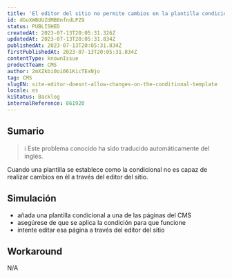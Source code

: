 ```yaml
---
title: 'El editor del sitio no permite cambios en la plantilla condicional'
id: dGuXWBUUZdMB0nfndLPZ9
status: PUBLISHED
createdAt: 2023-07-13T20:05:31.326Z
updatedAt: 2023-07-13T20:05:31.834Z
publishedAt: 2023-07-13T20:05:31.834Z
firstPublishedAt: 2023-07-13T20:05:31.834Z
contentType: knownIssue
productTeam: CMS
author: 2mXZkbi0oi061KicTExNjo
tag: CMS
slugEN: site-editor-doesnt-allow-changes-on-the-conditional-template
locale: es
kiStatus: Backlog
internalReference: 861920
---
```


## Sumario

>ℹ️ Este problema conocido ha sido traducido automáticamente del inglés.


Cuando una plantilla se establece como la condicional no es capaz de realizar cambios en él a través del editor del sitio.


##

## Simulación



- añada una plantilla condicional a una de las páginas del CMS
- asegúrese de que se aplica la condición para que funcione
- intente editar esa página a través del editor del sitio



## Workaround


N/A





